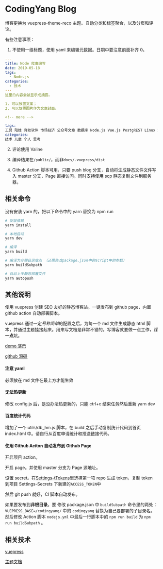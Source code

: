 # CodingYang Blog

博客更换为 vuepress-theme-reco 主题。自动分类和标签聚合，以及分页和评论。

有些注意事项：

1. 不使用一级标题，使用 yaml 来编辑元数据。日期中要注意前面补齐 0。

```yaml
---
title: Node 爬虫编写
date: 2019-05-18
tags:
  - Node.js
categories:
  - 技术
---
这里的内容会被显示成摘要。

1. 可以放置文案；
2. 可以放置图片作为文章封面。

<!-- more -->
```

```s
tags:
工具 陪娃 育娃软件 市场经济 公众号文章 数据库 Node.js Vue.js PostgREST Linux 测绘小程序
categories:
技术 儿童 个人 思考
```

2. 评论使用 Valine

3. 编译结果在`/public/`，而非`docs/.vuepress/dist`

4. Github Action 脚本可用，只要 push blog 分支，自动将生成静态文件文件写入 master 分支，Page 直接访问。同时支持使用 scp 静态复制文件到服务器。

## 相关命令

没有安装 yarn 的，把以下命令中的 yarn 替换为 npm run

```bash
# 安装依赖
yarn install

# 本地启动
yarn dev

# 编译
yarn build

# 编译为非根目录站点 （还需修改package.json中的script中的参数）
yarn buildSubpath

# 自动上传静态部署文件
yarn autopush
```

## 其他说明

使用 vuepress 创建 SEO 友好的静态博客站。一键发布到 github page，内置 github action 自动部署脚本。

vuepress 通过一定*号称简单*的配置之后，为每一个 md 文件生成静态 html 脚本，并通过主题挂接起来。用来写文档是非常不错的。写博客就要做一点工作，踩**一点**坑。

[demo 演示](http://www.codingyang.com/)

[github 源码](https://github.com/Rackar/rackar.github.io)

#### 注意 yaml

必须放在 md 文件在最上方才能生效

#### 无法热更新

修改 config.js 后，是没办法热更新的，只能 ctrl+c 结束任务然后重新 yarn dev

#### 百度统计代码

增加了一个 utils/db_hm.js 脚本，在 build 之后手动复制统计代码到首页 index.html 中。请自行从百度申请统计和推送链接代码。

#### 使用 Github Aciton 自动发布到 Github Page

开启项目 action。

开启 page。并使用 master 分支为 Page 源地址。

设置 secret。在[Settings-tTokens](https://github.com/settings/tokens)里选择第一项 repo 生成 token，复制 token 到项目 Settings-Secrets 下新建的`ACCESS_TOKEN`中

然后 git push 就好，CI 脚本自动发布。

如果要发布到**非根目录**。要 修改 package.json 中 `buildSubpath` 命令里的两处： `VUEPRESS_BASE=/codingyang/` 中的 `codingyang` 替换为自己要部署的子目录名。然后修改 Action 脚本 `nodejs.yml` 中最后一行脚本中的 `npm run build` 为 `npm run buildSubpath` 。

## 相关技术

[vuepress](https://v1.vuepress.vuejs.org/zh/guide/)

[主题文档](https://vuepress-theme-reco.recoluan.com/)
